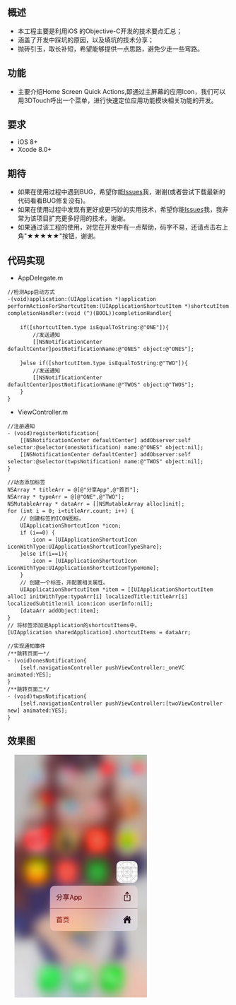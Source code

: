 概述
---------------------------------
* 本工程主要是利用iOS 的Objective-C开发的技术要点汇总；
* 涵盖了开发中踩坑的原因，以及填坑的技术分享；
* 抛砖引玉，取长补短，希望能够提供一点思路，避免少走一些弯路。

功能
--------------------------------

- 主要介绍Home Screen Quick Actions,即通过主屏幕的应用Icon，我们可以用3DTouch呼出一个菜单，进行快速定位应用功能模块相关功能的开发。


要求
---------------------------------

* iOS 8+
* Xcode 8.0+

期待
---------------------------------

* 如果在使用过程中遇到BUG，希望你能[Issues](https://github.com/NSLog-YuHaitao/3DTouch/issues)我，谢谢(或者尝试下载最新的代码看看BUG修复没有)。
* 如果在使用过程中发现有更好或更巧妙的实用技术，希望你能[Issues](https://github.com/NSLog-YuHaitao/3DTouch/issues)我，我非常为该项目扩充更多好用的技术，谢谢。
* 如果通过该工程的使用，对您在开发中有一点帮助，码字不易，还请点击右上角"★★★★★"按钮，谢谢。

代码实现
---------------------------------

- AppDelegate.m

~~~
//检测App启动方式
-(void)application:(UIApplication *)application performActionForShortcutItem:(UIApplicationShortcutItem *)shortcutItem completionHandler:(void (^)(BOOL))completionHandler{

    if([shortcutItem.type isEqualToString:@"ONE"]){
        //发送通知
        [[NSNotificationCenter defaultCenter]postNotificationName:@"ONES" object:@"ONES"];

    }else if([shortcutItem.type isEqualToString:@"TWO"]){
        //发送通知
        [[NSNotificationCenter defaultCenter]postNotificationName:@"TWOS" object:@"TWOS"];
    }
}
~~~

- ViewController.m

~~~
//注册通知
- (void)registerNotification{
    [[NSNotificationCenter defaultCenter] addObserver:self selector:@selector(onesNotification) name:@"ONES" object:nil];
    [[NSNotificationCenter defaultCenter] addObserver:self selector:@selector(twpsNotification) name:@"TWOS" object:nil];
}
~~~


~~~
//动态添加标签
NSArray * titleArr = @[@"分享App",@"首页"];
NSArray * typeArr = @[@"ONE",@"TWO"];
NSMutableArray * dataArr = [[NSMutableArray alloc]init];
for (int i = 0; i<titleArr.count; i++) {
    // 创建标签的ICON图标。
    UIApplicationShortcutIcon *icon;
    if (i==0) {
        icon = [UIApplicationShortcutIcon iconWithType:UIApplicationShortcutIconTypeShare];
    }else if(i==1){
        icon = [UIApplicationShortcutIcon iconWithType:UIApplicationShortcutIconTypeHome];
    }
    // 创建一个标签，并配置相关属性。
    UIApplicationShortcutItem *item = [[UIApplicationShortcutItem alloc] initWithType:typeArr[i] localizedTitle:titleArr[i] localizedSubtitle:nil icon:icon userInfo:nil];
    [dataArr addObject:item];
}
// 将标签添加进Application的shortcutItems中。
[UIApplication sharedApplication].shortcutItems = dataArr;
~~~

~~~
//实现通知事件
/**跳转页面一*/
- (void)onesNotification{
    [self.navigationController pushViewController:_oneVC animated:YES];
}
/**跳转页面二*/
- (void)twpsNotification{
    [self.navigationController pushViewController:[twoViewController new] animated:YES];
}
~~~


效果图
-----------------------

<div  align="center">    
<img src="11111.jpeg" width="300" height="550" />
</div>

